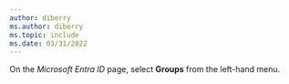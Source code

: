 ```yaml
---
author: diberry
ms.author: diberry
ms.topic: include
ms.date: 03/31/2022
---
```

On the *Microsoft Entra ID* page, select **Groups** from the left-hand menu.
